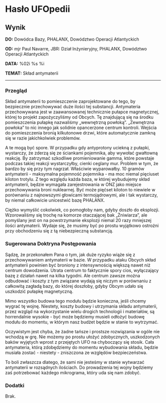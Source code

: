 # Hasło UFOpedii

## Wynik

**DO:** Dowódca Bazy, PHALANX, Dowództwo Operacji Atlantyckich

**OD:** mjr Paul Navarre, JBR: Dział Inżynieryjny, PHALANX, Dowództwo
Operacji Atlantyckich

**DATA:** %02i %s %i

**TEMAT:** Skład antymaterii

------------------------------------------------------------------------

### Przegląd

Skład antymaterii to pomieszczenie zaprojektowane do tego, by
bezpiecznie przechowywać duże ilości tej substancji. Antymateria
przechowywana jest w zaawansowanej technicznie pułapce magnetycznej,
której to projekt zapożyczyliśmy od Obcych. Tę znajdującą się na środku
pomieszczenia pułapkę nazwaliśmy „wewnętrzną powłoką”. „Zewnętrzna
powłoka” to nic innego jak solidnie opancerzone centrum kontroli.
Wejścia do pomieszczenia bronią kilkutonowe drzwi, które automatycznie
zamkną się w razie jakichkolwiek problemów.

A te mogą być spore. W przypadku gdy antyprotony uciekną z pułapki,
wystarczy, że zderzą się ze ściankami pojemnika, aby wywołać gwałtowną
reakcję. By zatrzymać szkodliwe promieniowanie gamma, które powstaje
podczas takiej reakcji wystarczyłby, cienki ceglany mur. Problem w tym,
że bardzo by się przy tym nagrzał. Właściwie wyparowałby. 10 gramów
antymaterii - maksymalna pojemność pojemnika - ma moc niemal pięciuset
kiloton trotylu. Z tego względu każda baza, w której wybudujemy skład
antymaterii, będzie wymagała zarejestrowania w ONZ jako miejsce
przechowywania broni nuklearnej. Być może pięćset kiloton to niewiele w
porównaniu z najnowszymi głowicami termojądrowymi, ale i tak wystarczy,
by niemal całkowicie unicestwić bazę PHALANX.

Ciężko wymyślić cokolwiek, co pomogłoby nam, gdyby doszło do eksplozji.
Wzorowaliśmy się trochę na komorze otaczającej bak „Żniwiarza”, ale
pomyślany jest on na powstrzymanie eksplozji niemal 20 razy mniejszej
ilości antymaterii. Wydaje się, że musimy być po prostu wyjątkowo
ostrożni przy obchodzeniu się z tą niebezpieczną substancją.

### Sugerowana Doktryna Postępowania

Sądzę, że przekonałem Pana o tym, jak duże ryzyko wiąże się z
przechowywaniem antymaterii w bazie. W przypadku ataku Obcych skład
antymaterii powinien być broniony z intensywnością większą nawet niż
centrum dowodzenia. Utrata centrum to faktycznie spory cios, wyłączający
bazę z działań nawet na kilka tygodni. Ale centrum zawsze można
odbudować i koszty z tym związane wydają się niczym w porównaniu z
całkowitą zagładą bazy, do której doszłoby, gdyby Obcym udało się
uszkodzić pułapkę magnetyczną.

Mimo wszystko budowa tego modułu będzie konieczna, jeśli chcemy wygrać
tę wojnę. Niestety, koszty budowy i utrzymania składu antymaterii, przez
wzgląd na wykorzystanie wielu drogich technologii i materiałów, są
horrendalnie wysokie - być może będziemy musieli odłożyć budowę modułu
do momentu, w którym nasz budżet będzie w stanie to wytrzymać.

Oczywistym jest chyba, że żadne tańsze i prostsze rozwiązania w ogóle
nie wchodzą w grę. Nie możemy po prostu ułożyć zdobycznych, uszkodzonych
baków wyjętych wprost z przejętych UFO na chyboczący się stosik. Cała
antymateria, którą zdobędziemy do momentu wybudowania składu, będzie
musiała zostać - niestety - zniszczona ze względów bezpieczeństwa.

To boli zwłaszcza dlatego, że sami nie jesteśmy w stanie wytwarzać
antymaterii w rozsądnych ilościach. Do prowadzenia tej wojny będziemy
zaś potrzebować każdego mikrograma, który uda się nam zdobyć.

### Dodatki

Brak.